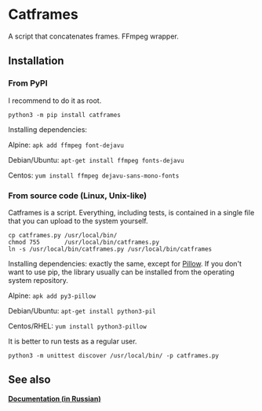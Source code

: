 Catframes
=========

A script that concatenates frames. FFmpeg wrapper.


Installation
------------

### From PyPI

I recommend to do it as root.

```
python3 -m pip install catframes
```

Installing dependencies:

Alpine: `apk add ffmpeg font-dejavu`

Debian/Ubuntu: `apt-get install ffmpeg fonts-dejavu`

Centos: `yum install ffmpeg dejavu-sans-mono-fonts`


### From source code (Linux, Unix-like)

Catframes is a script. Everything, including tests,
is contained in a single file that you can upload
to the system yourself.

```
cp catframes.py /usr/local/bin/
chmod 755       /usr/local/bin/catframes.py
ln -s /usr/local/bin/catframes.py /usr/local/bin/catframes
```

Installing dependencies: exactly the same, except for [Pillow](https://python-pillow.org/).
If you don't want to use pip, the library usually can be installed from the operating system repository.

Alpine: `apk add py3-pillow`

Debian/Ubuntu: `apt-get install python3-pil`

Centos/RHEL: `yum install python3-pillow`

It is better to run tests as a regular user.

```
python3 -m unittest discover /usr/local/bin/ -p catframes.py
```


See also
--------

**[Documentation (in Russian)](https://itustinov.ru/cona/latest/docs/html/catframes.html)**
